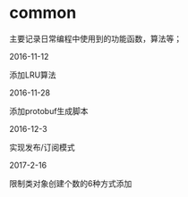 # common
主要记录日常编程中使用到的功能函数，算法等；

2016-11-12

添加LRU算法

2016-11-28

添加protobuf生成脚本

2016-12-3

实现发布/订阅模式

2017-2-16

限制类对象创建个数的6种方式添加
